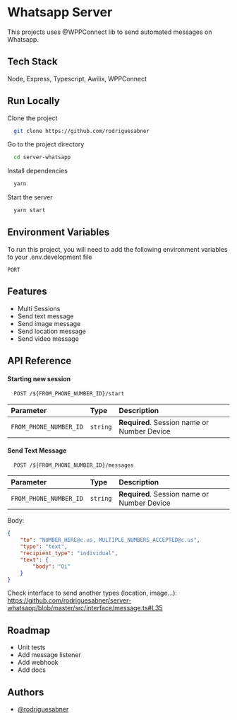 
# Whatsapp Server

This projects uses @WPPConnect lib to send automated messages on Whatsapp.



## Tech Stack

Node, Express, Typescript, Awilix, WPPConnect


## Run Locally

Clone the project

```bash
  git clone https://github.com/rodriguesabner
```

Go to the project directory

```bash
  cd server-whatsapp
```

Install dependencies

```bash
  yarn
```

Start the server

```bash
  yarn start
```


## Environment Variables

To run this project, you will need to add the following environment variables to your .env.development file

`PORT`
## Features

- Multi Sessions
- Send text message
- Send image message
- Send location message
- Send video message


## API Reference

#### Starting new session

```http
  POST /${FROM_PHONE_NUMBER_ID}/start
```

| Parameter | Type     | Description                |
| :-------- | :------- | :------------------------- |
| `FROM_PHONE_NUMBER_ID` | `string` | **Required**. Session name or Number Device |

#### Send Text Message

```http
  POST /${FROM_PHONE_NUMBER_ID}/messages
```

| Parameter | Type     | Description                       |
| :-------- | :------- | :-------------------------------- |
| `FROM_PHONE_NUMBER_ID`      | `string` | **Required**. Session name or Number Device |

Body:

```json
{
	"to": "NUMBER_HERE@c.us, MULTIPLE_NUMBERS_ACCEPTED@c.us",
	"type": "text",
	"recipient_type": "individual",
	"text": {
		"body": "Oi"  
	}
}
```

Check interface to send another types (location, image...): https://github.com/rodriguesabner/server-whatsapp/blob/master/src/interface/message.ts#L35
## Roadmap

- Unit tests
- Add message listener
- Add webhook
- Add docs
## Authors

- [@rodriguesabner](https://www.github.com/rodriguesbaner)

